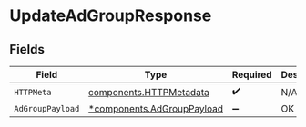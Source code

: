 # UpdateAdGroupResponse


## Fields

| Field                                                                   | Type                                                                    | Required                                                                | Description                                                             |
| ----------------------------------------------------------------------- | ----------------------------------------------------------------------- | ----------------------------------------------------------------------- | ----------------------------------------------------------------------- |
| `HTTPMeta`                                                              | [components.HTTPMetadata](../../models/components/httpmetadata.md)      | :heavy_check_mark:                                                      | N/A                                                                     |
| `AdGroupPayload`                                                        | [*components.AdGroupPayload](../../models/components/adgrouppayload.md) | :heavy_minus_sign:                                                      | OK                                                                      |